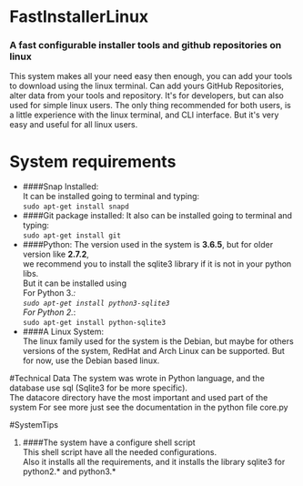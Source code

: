 # FastInstallerLinux
### A fast configurable installer tools and github repositories on linux

This system makes all your need easy then enough, you can add your tools to download using the linux terminal.
Can add yours GitHub Repositories, alter data from your tools and repository. It's for developers,
but can also used for simple linux users. The only thing recommended for both users, is a little experience with 
the linux terminal, and CLI interface. But it's very easy and useful for all linux users.  

# System requirements  
- ####Snap Installed:  
    It can be installed going to terminal and typing:   
        ``
        sudo apt-get install snapd
        ``  
- ####Git package installed:
    It also can be installed going to terminal and typing:  
        ``
        sudo apt-get install git
        ``  
- ####Python:
    The version used in the system is **__3.6.5__**, but for older version like **__2.7.2__**,   
    we recommend you to install the sqlite3 library if it is not in your python libs.  
    But it can be installed using  
    For Python 3.*:  
    ``
    sudo apt-get install python3-sqlite3
    ``  
    For Python 2.*:  
    ``
    sudo apt-get install python-sqlite3
    ``  
- ####A Linux System:  
    The linux family used for the system is the Debian, but maybe for others versions of the system,
    RedHat and Arch Linux can be supported. But for now, use the Debian based linux.


#Technical Data
The system was wrote in Python language, and the database use sql (Sqlite3 for be more specific).  
The datacore directory have the most important and used part of the system For see more just see the documentation 
in the python file core.py

#SystemTips
1. ####The system have a configure shell script  
    This shell script have all the needed configurations.  
    Also it installs all the requirements, and  it installs the library sqlite3 for python2.* and
    python3.*
    

 

